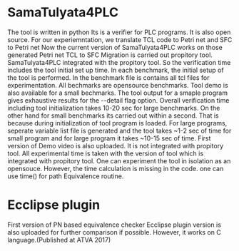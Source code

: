 # SamaTulyata4PLC
The tool is written in python
Its is a verifier for PLC programs. It is also open source.
For our experiemntation, we translate TCL code to Petri net and SFC to Petri net 
Now the current version of SamaTulyata4PLC works on those generated Petri net 
TCL to SFC Migration is carried out propitory tool.
SamaTulyata4PLC integrated with the propitory tool. So the verification time includes the tool initial set up time.
In each benchmark, the initial setup of the tool is performed.
In the benchmark file is  contains all tcl files for experimentation.
All bechmarks are opensource benchmarks. 
Tool demo is also available for a small bechmarks.
The tool output for a smaple program gives exhaustive results for the --detail flag option.
Overall verification time including tool initialization takes 10-20 sec for large benchmarks.
On the other hand for small benchmarks its carried out within a second. 
That is because during initialization of tool program is loaded. For large programs, seperate variable list file is generated and the tool takes ~1-2 sec of time for small program and for large program it takes ~10-15 sec of time. 
First version of Demo video is also uploaded. It is not integrated with propitory tool.
All experimental time is taken with the version of tool which is integrated with propitory tool. 
One can experiment the tool in isolation as an opensouce. However, the time calculation is missing in the code. one can use time() for path Equivalence routine. 

# Ecclipse plugin
 First version of PN based equivalence checker Ecclipse plugin version is also uploaded for further comparison if possible. 
 However, it works on C language.(Published at ATVA 2017)

 
  

